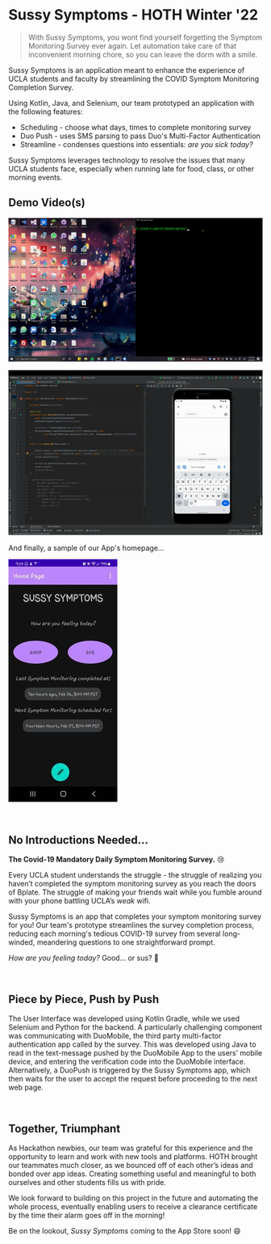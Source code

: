 # Sussy Symptoms - HOTH Winter '22

> With Sussy Symptoms, you wont find yourself forgetting the Symptom Monitoring Survey ever again. Let automation take care of that inconvenient morning chore, so you can leave the dorm with a smile.

Sussy Symptoms is an application meant to enhance the experience of UCLA students
and faculty by streamlining the COVID Symptom Monitoring Completion Survey.

Using Kotlin, Java, and Selenium, our team prototyped an application with the following features:

* Scheduling - choose what days, times to complete monitoring survey
* Duo Push - uses SMS parsing to pass Duo's Multi-Factor Authentication
* Streamline - condenses questions into essentials: *are you sick today?*

Sussy Symptoms leverages technology to resolve the issues that many UCLA students face,
especially when running late for food, class, or other morning events.

## Demo Video(s)

![DemoForm](./auxmedia/demoForm.gif)

![DemoSMS](./auxmedia/demoSMS.gif)

And finally, a sample of our App's homepage...

![AppHome](./auxmedia/sampleSS.jpg)

&nbsp;&nbsp;

## No Introductions Needed...

**The Covid-19 Mandatory Daily Symptom Monitoring Survey.** 😢

Every UCLA student understands the struggle - the struggle of realizing you haven’t completed the symptom monitoring survey as you reach the doors of Bplate. The struggle of making your friends wait while you fumble around with your phone battling UCLA’s _weak_ wifi.

Sussy Symptoms is an app that completes your symptom monitoring survey for you! Our team's prototype streamlines the survey completion process, reducing each morning's tedious COVID-19 survey from several long-winded, meandering questions to one straightforward prompt.

_How are you feeling today?_ Good... or sus? 🤔

&nbsp;&nbsp;

## Piece by Piece, Push by Push

The User Interface was developed using Kotlin Gradle, while we used Selenium and Python for the backend. A particularly challenging component was communicating with DuoMobile, the third party multi-factor authentication app called by the survey. This was developed using Java to read in the text-message pushed by the DuoMobile App to the users’ mobile device, and entering the verification code into the DuoMobile interface. Alternatively, a DuoPush is triggered by the Sussy Symptoms app, which then waits for the user to accept the request before proceeding to the next web page.

&nbsp;&nbsp;

## Together, Triumphant

As Hackathon newbies, our team was grateful for this experience and the opportunity to learn and work with new tools and platforms. HOTH brought our teammates much closer, as we bounced off of each other’s ideas and bonded over app ideas. Creating something useful and meaningful to both ourselves and other students fills us with pride.

We look forward to building on this project in the future and automating the whole process, eventually enabling users to receive a clearance certificate by the time their alarm goes off in the morning!

Be on the lookout, _Sussy Symptoms_ coming to the App Store soon! 😄

&nbsp;&nbsp;
